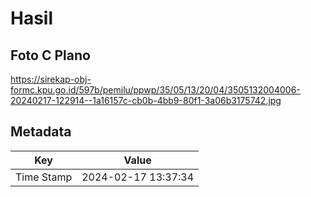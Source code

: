 # Hasil

## Foto C Plano

https://sirekap-obj-formc.kpu.go.id/597b/pemilu/ppwp/35/05/13/20/04/3505132004006-20240217-122914--1a16157c-cb0b-4bb9-80f1-3a06b3175742.jpg


## Metadata

| Key        | Value               |
| ---------- | ------------------- |
| Time Stamp | 2024-02-17 13:37:34 |



